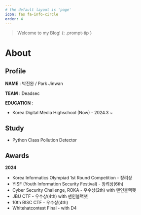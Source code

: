 ```yaml
---
# the default layout is 'page'
icon: fas fa-info-circle
order: 4
---
```


> Welcome to my Blog!
{: .prompt-tip }

# About

## Profile

**NAME** : 박진완 / Park Jinwan

**TEAM** : Deadsec

**EDUCATION** :

- Korea Digital Media Highschool (Now) - 2024.3 ~

## Study

- Python Class Pollution Detector

## Awards

**2024**

- Korea Informatics Olympiad 1st Round Competition - 장려상
- YISF (Youth Information Security Festival) - 장려상(6th)
- Cyber Security Challenge, ROKA - 우수상(2th) with 맨인블랙햇
- JBU CTF - 우수상(4th) with 맨인블랙햇
- 10th BISC CTF - 우수상(4th)
- Whitehatcontest Final - with D4
